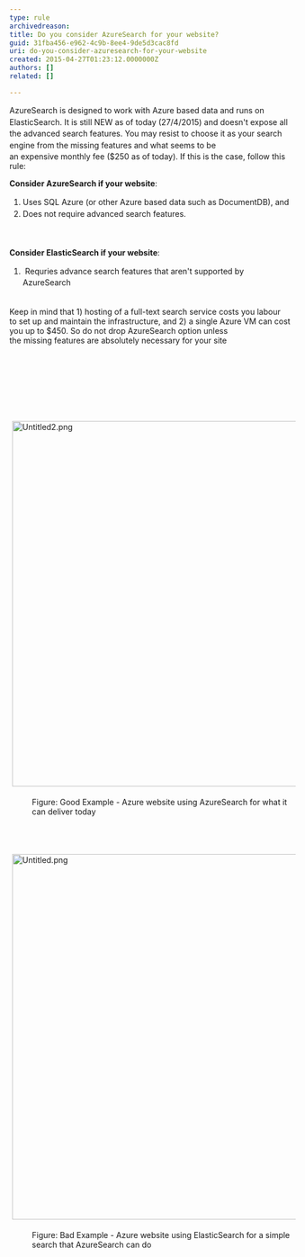 ```yaml
---
type: rule
archivedreason: 
title: Do you consider AzureSearch for your website?
guid: 31fba456-e962-4c9b-8ee4-9de5d3cac8fd
uri: do-you-consider-azuresearch-for-your-website
created: 2015-04-27T01:23:12.0000000Z
authors: []
related: []

---
```



<p>AzureSearch is <span style="line-height&#58;20.7999992370605px;">designed to work with Azure based data and&#160;runs on ElasticSearch. It is still NEW as of today (27/4/2015)&#160;and doesn't expose all the&#160;advanced search features.&#160;You may resist to choose it as your search engine&#160;from the&#160;missing&#160;features </span>and what seems to be an&#160;expensive&#160;monthly fee ($250 as of today). If this is the case, follow this rule&#58;</p><p><strong>Consider AzureSearch if your website</strong>&#58;<br></p><ol><li><span style="line-height&#58;1.6;">Uses SQL Azure (or other Azure based data such as DocumentDB), and</span><br></li><li><span style="line-height&#58;1.6;"><span style="line-height&#58;20.7999992370605px;">Does not require advanced search features.</span><br></span></li></ol><div><span style="line-height&#58;20.7999992370605px;"><br></span></div><div><p><strong>Consider <strong>ElasticSearch&#160;</strong>if your website</strong>&#58;<br></p><ol><li><span style="line-height&#58;1.6;">&#160;Requries advance search features that aren't supported by AzureSearch</span><br></li></ol><div><span style="line-height&#58;20.7999992370605px;"><br></span></div>Keep in mind that 1)&#160;hosting of a&#160;full-text search service costs you labour to&#160;set up&#160;and maintain the infrastructure, and 2)&#160;a single Azure VM can cost you up to $450. So do not drop AzureSearch option unless the&#160;missing&#160;features&#160;are&#160;absolutely necessary for your site</div><div><div><br></div><br></div>
<br><excerpt class='endintro'></excerpt><br>
<p> </p><p class="ssw15-rteElement-P">​ ​​​<br></p><p class="ssw15-rteElement-P">​​​​<img src="/PublishingImages/9c0754_Untitled2.png" alt="Untitled2.png" style="margin&#58;5px;width&#58;650px;" /><br></p><dd class="ssw15-rteElement-FigureGood"> Figure&#58; Good Example - Azure website using AzureSearch for what it can deliver today </dd><p><br></p><p>​​​​<img src="/PublishingImages/Untitled.png" alt="Untitled.png" style="margin&#58;5px;width&#58;650px;" /><br></p><dd class="ssw15-rteElement-FigureBad">Figure&#58; Bad Example - Azure website using ElasticSearch for a simple search that AzureSearch can do</dd>


